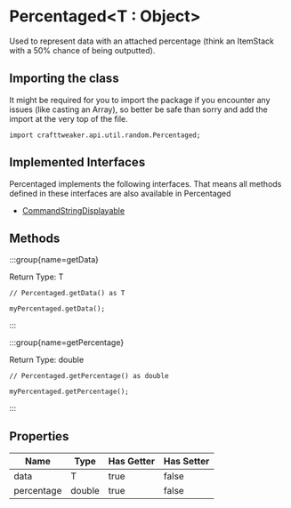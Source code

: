 # Percentaged&LT;T : Object&GT;

Used to represent data with an attached percentage (think an ItemStack with a 50% chance of being outputted).

## Importing the class

It might be required for you to import the package if you encounter any issues (like casting an Array), so better be safe than sorry and add the import at the very top of the file.
```zenscript
import crafttweaker.api.util.random.Percentaged;
```


## Implemented Interfaces
Percentaged implements the following interfaces. That means all methods defined in these interfaces are also available in Percentaged

- [CommandStringDisplayable](/vanilla/api/bracket/CommandStringDisplayable)

## Methods

:::group{name=getData}

Return Type: T

```zenscript
// Percentaged.getData() as T

myPercentaged.getData();
```

:::

:::group{name=getPercentage}

Return Type: double

```zenscript
// Percentaged.getPercentage() as double

myPercentaged.getPercentage();
```

:::


## Properties

|    Name    |  Type  | Has Getter | Has Setter |
|------------|--------|------------|------------|
| data       | T      | true       | false      |
| percentage | double | true       | false      |

